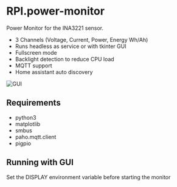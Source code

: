 # RPI.power-monitor

Power Monitor for the INA3221 sensor.

- 3 Channels (Voltage, Current, Power, Energy Wh/Ah)
- Runs headless as service or with tkinter GUI
- Fullscreen mode
- Backlight detection to reduce CPU load
- MQTT support
- Home assistant auto discovery

![GUI](https://raw.githubusercontent.com/sascha432/master/RPI.power-monitor/images/power_monitor1.jpg)

## Requirements

- python3
- matplotlib
- smbus
- paho.mqtt.client
- pigpio

## Running with GUI

Set the DISPLAY environment variable before starting the monitor
